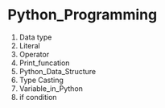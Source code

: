 # Python_Programming
1. Data type
2. Literal
3. Operator
4. Print_funcation
5. Python_Data_Structure
6. Type Casting
7. Variable_in_Python
8. if condition
